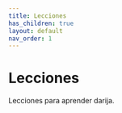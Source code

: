 ```yaml
---
title: Lecciones
has_children: true
layout: default
nav_order: 1
---
```


# Lecciones

Lecciones para aprender darija.